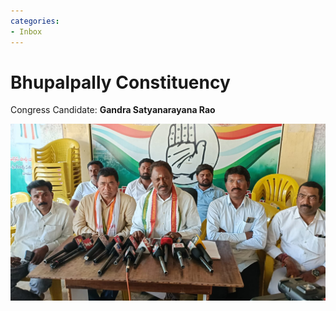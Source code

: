 ```yaml
---
categories:
- Inbox
---
```

# Bhupalpally Constituency

Congress Candidate: **Gandra Satyanarayana Rao**

![](../files/ff134bb4-db5d-4827-9f67-e9c3d7476119.png)